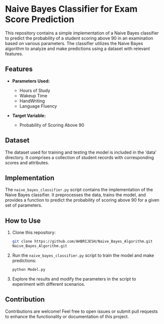 # Naive Bayes Classifier for Exam Score Prediction

This repository contains a simple implementation of a Naive Bayes classifier to predict the probability of a student scoring above 90 in an examination based on various parameters. The classifier utilizes the Naive Bayes algorithm to analyze and make predictions using a dataset with relevant features.

## Features

- **Parameters Used:**
  - Hours of Study
  - Wakeup Time
  - HandWriting
  - Language Fluency

- **Target Variable:**
  - Probability of Scoring Above 90

## Dataset

The dataset used for training and testing the model is included in the 'data' directory. It comprises a collection of student records with corresponding scores and attributes.

## Implementation

The `naive_bayes_classifier.py` script contains the implementation of the Naive Bayes classifier. It preprocesses the data, trains the model, and provides a function to predict the probability of scoring above 90 for a given set of parameters.

## How to Use

1. Clone this repository:

   ```bash
   git clone https://github.com/AHBRIJESH/Naive_Bayes_Algorithm.git
   Naive_Bayes_Algorithm.git
   ```

2. Run the `naive_bayes_classifier.py` script to train the model and make predictions:

   ```bash
   python Model.py
   ```

4. Explore the results and modify the parameters in the script to experiment with different scenarios.

## Contribution

Contributions are welcome! Feel free to open issues or submit pull requests to enhance the functionality or documentation of this project.
